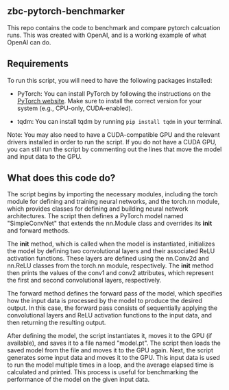 ## zbc-pytorch-benchmarker
This repo contains the code to benchmark and compare pytorch calcuation  runs.  This was created with OpenAI, and is a working example of what OpenAI can do.


## Requirements

To run this script, you will need to have the following packages installed:

- PyTorch: You can install PyTorch by following the instructions on the [PyTorch website](https://pytorch.org/). Make sure to install the correct version for your system (e.g., CPU-only, CUDA-enabled).

- tqdm: You can install tqdm by running `pip install tqdm` in your terminal.

Note: You may also need to have a CUDA-compatible GPU and the relevant drivers installed in order to run the script. If you do not have a CUDA GPU, you can still run the script by commenting out the lines that move the model and input data to the GPU.


## What does this code do?

The script begins by importing the necessary modules, including the torch module for defining and training neural networks, and the torch.nn module, which provides classes for defining and building neural network architectures. The script then defines a PyTorch model named "SimpleConvNet" that extends the nn.Module class and overrides its __init__ and forward methods.

The __init__ method, which is called when the model is instantiated, initializes the model by defining two convolutional layers and their associated ReLU activation functions. These layers are defined using the nn.Conv2d and nn.ReLU classes from the torch.nn module, respectively. The __init__ method then prints the values of the conv1 and conv2 attributes, which represent the first and second convolutional layers, respectively.

The forward method defines the forward pass of the model, which specifies how the input data is processed by the model to produce the desired output. In this case, the forward pass consists of sequentially applying the convolutional layers and ReLU activation functions to the input data, and then returning the resulting output.

After defining the model, the script instantiates it, moves it to the GPU (if available), and saves it to a file named "model.pt". The script then loads the saved model from the file and moves it to the GPU again. Next, the script generates some input data and moves it to the GPU. This input data is used to run the model multiple times in a loop, and the average elapsed time is calculated and printed. This process is useful for benchmarking the performance of the model on the given input data.
